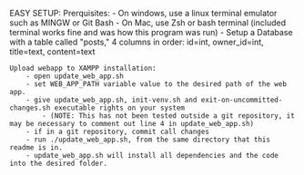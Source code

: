 EASY SETUP:
    Prerquisites: 
        - On windows, use a linux terminal emulator such as MINGW or Git Bash
        - On Mac, use Zsh or bash terminal (included terminal works fine and was how this program was run)
        - Setup a Database with a table called "posts," 4 columns in order: id=int, owner_id=int, title=text, content=text

    Upload webapp to XAMPP installation:
        - open update_web_app.sh
        - set WEB_APP_PATH variable value to the desired path of the web app.
        - give update_web_app.sh, init-venv.sh and exit-on-uncommitted-changes.sh executable rights on your system
            - (NOTE: This has not been tested outside a git repository, it may be necessary to comment out line 4 in update_web_app.sh)
        - if in a git repository, commit call changes
        - run ./update_web_app.sh, from the same directory that this readme is in.
        - update_web_app.sh will install all dependencies and the code into the desired folder.